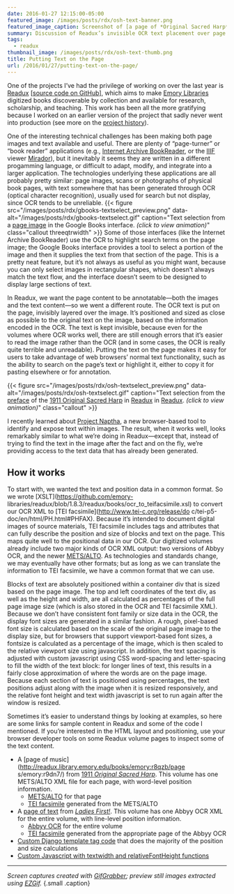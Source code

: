 ```yaml
---
date: 2016-01-27 12:15:00-05:00
featured_image: /images/posts/rdx/osh-text-banner.png
featured_image_caption: Screenshot of [a page of *Original Sacred Harp* (1911)](http://readux.library.emory.edu/books/emory:r8qzb/pages/emory:r9dn7/) in [Readux](http://readux.library.emory.edu/) with some of the OCR text selected.
summary: Discussion of Readux’s invisible OCR text placement over page images for selection and annotation.
tags:
  - readux
thumbnail_image: /images/posts/rdx/osh-text-thumb.png
title: Putting Text on the Page
url: /2016/01/27/putting-text-on-the-page/
---
```



One of the projects I’ve had the privilege of working on over the last
year is [Readux](http://readux.library.emory.edu/) [[source code
on GitHub](https://github.com/emory-libraries/readux)], which aims to
make [Emory Libraries](http://web.library.emory.edu/) digitized books
discoverable by collection and available for research, scholarship, and
teaching. This work has been all the more gratifying because I worked on
an earlier version of the project that sadly never went into production
(see more on the [project history](http://readux.library.emory.edu/about/)).

One of the interesting technical challenges has been making both page
images and text available and useful.  There are plenty of “page-turner”
or “book reader” applications (e.g., [Internet Archive
BookReader](https://github.com/openlibrary/bookreader), or the
[IIIF](http://iiif.io/api/image/2.0/)
viewer [Mirador](http://projectmirador.org/)), but it inevitably it
seems they are written in a different progamming language, or difficult
to adapt, modify, and integrate into a larger application.  The
technologies underlying these applications are all probably pretty
similar: page images, scans or photographs of physical book pages, with
text somewhere that has been generated through OCR (optical character
recognition), usually used for search but not display, since OCR tends
to be unreliable.
{{< figure src="/images/posts/rdx/gbooks-textselect_preview.png" data-alt="/images/posts/rdx/gbooks-textselect.gif" caption="Text selection from a [page image](https://books.google.com/books?id=TaMEAQAAIAAJ&dq=centaur&pg=PA4#v=onepage&q&f=false) in the Google Books interface. *(click to view animation)*" class="callout threeqtrwidth" >}}
 Some of those interfaces (like the Internet Archive
BookReader) use the OCR to highlight search terms on the page image; the
Google Books interface provides a tool to select a portion of the image
and then it supplies the text from that section of the page.  This is a
pretty neat feature, but it’s not always as useful as you might want,
because you can only select images in rectangular shapes, which doesn’t
always match the text flow, and the interface doesn’t seem to be
designed to display large sections of text.

In Readux, we want the page content to be annotatable—both the images
and the text content—so we went a different route.  The OCR text is
put on the page, invisibly layered over the image. It’s positioned and
sized as close as possible to the original text on the image, based on
the information encoded in the OCR.  The text is kept invisible, because
even for the volumes where OCR works well, there are still enough errors
that it’s easier to read the image rather than the OCR (and in some
cases, the OCR is really quite terrible and unreadable).  Putting the
text on the page makes it easy for users to take advantage of web
browsers’ normal text functionality, such as the ability to search on
the page’s text or highlight it, either to copy it for pasting elsewhere
or for annotation.

{{< figure src="/images/posts/rdx/osh-textselect_preview.png" data-alt="/images/posts/rdx/osh-textselect.gif" caption="Text selection from the [preface](http://readux.library.emory.edu/books/emory:r8qzb/pages/emory:r8r6d/) of the [1911 Original Sacred Harp](http://readux.library.emory.edu/books/emory:r8qzb/) in [Readux](http://readux.library.emory.edu/) in [Readux](http://readux.library.emory.edu/). *(click to view animation)*" class="callout" >}}

I recently learned about [Project Naptha](https://projectnaptha.com/), a
new browser-based tool to identify and expose text within images.  The
result, when it works well,  looks remarkably similar to what
we’re doing in Readux—except that, instead of trying to find the text in
the image after the fact and on the fly, we’re providing access to the
text data that has already been generated.

## How it works

To start with, we wanted the text and position data in a common format.
So we wrote [XSLT](https://github.com/emory-
libraries/readux/blob/1.8.3/readux/books/ocr_to_teifacsimile.xsl) to
convert our OCR XML to [TEI facsimile](http://www.tei-c.org/release/do
c/tei-p5-doc/en/html/PH.html#PHFAX).   Because it’s intended to document
digital images of source materials,  TEI facsimile includes tags and
attributes that can fully describe the position and size of blocks and
text on the page.  This maps quite well to the positional data in our
OCR.  Our digitized volumes already include two major kinds of OCR XML
output: two versions of Abbyy OCR, and the newer
[METS/ALTO](https://www.loc.gov/standards/alto/).  As technologies and
standards change, we may eventually have other formats; but as long as
we can translate the information to TEI facsimile, we have a common
format that we can use.

Blocks of text are absolutely positioned within a container div that is
sized based on the page image.  The top and left coordinates of the text
div, as well as the height and width, are all calculated as percentages of the
full page image size (which is also stored in the OCR and TEI facsimile
XML).  Because we don’t have consistent font family or size data in the
OCR, the display font sizes are generated in a similar fashion.  A
rough, pixel-based font size is calculated based on the scale of the
original page image to the display size, but for browsers that support
viewport-based font sizes, a fontsize is calculated as a percentage of
the image, which is then scaled to the relative viewport size using
javascript.  In addition, the text spacing is adjusted with custom
javascript using CSS word-spacing and letter-spacing to fill the width
of the text block: for longer lines of text, this results in a fairly
close approximation of where the words are on the page image.  Because
each section of text is positioned using percentages, the text positions
adjust along with the image when it is resized responsively, and the
relative font height and text width javascript is set to run again after
the window is resized.

Sometimes it’s easier to understand things by looking at examples, so
here are some links for sample content in Readux and some of the code I
mentioned.  If you’re interested in the HTML layout and positioning, use
your browser developer tools on some Readux volume pages to inspect some
of the text content.

- A [page of music](http://readux.library.emory.edu/books/emory:r8qzb/page
s/emory:r9dn7/) from [1911 *Original Sacred Harp*](http://readux.library.emory.edu/books/emory:r8qzb/).
This volume has one METS/ALTO XML file for each page, with word-level position information.
  - [METS/ALTO](http://readux.library.emory.edu/books/emory:r8qzb/pages/emory:r9dn7/ocr/) for that page
  - [TEI facsimile](http://readux.library.emory.edu/books/emory:r8qzb/pages/emory:r9dn7/tei/) generated from the METS/ALTO
- A [page of text](http://readux.library.emory.edu/books/emory:7sr72/pages/emory:mtrp9/) from
[*Ladies First!*](http://readux.library.emory.edu/books/emory:7sr72/).  This volume has one Abbyy OCR XML for the entire volume, with line-level position information.
  - [Abbyy OCR](http://readux.library.emory.edu/books/emory:7sr72/ocr/) for the entire volume
  - [TEI facsimile](http://readux.library.emory.edu/books/emory:7sr72/pages/emory:mtrp9/tei/) generated from the appropriate page of the Abbyy OCR
- [Custom Django template tag code](https://github.com/emory-libraries/readux/blob/1.8.3/readux/books/templatetags/teifacsimile.py) that does the majority of the position and size calculations
- [Custom Javascript with textwidth and relativeFontHeight functions](https://github.com/emory-libraries/readux/blob/1.8.3/readux/books/static/js/page.js)


* * *

*Screen captures created with [GifGrabber](http://www.gifgrabber.com/); preview still images extracted using [EZGif](http://ezgif.com/split).*
{.small .caption}
